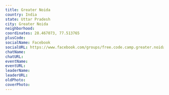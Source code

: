 ```yaml
---
title: Greater Noida
country: India
state: Uttar Pradesh
city: Greater Noida
neighborhood: 
coordinates: 28.467073, 77.513765
plusCode:
socialName: Facebook
socialURL: https://www.facebook.com/groups/free.code.camp.greater.noida
chatName:
chatURL:
eventName:
eventURL:
leaderName:
leaderURL:
oldPhoto: 
coverPhoto:
---
```

